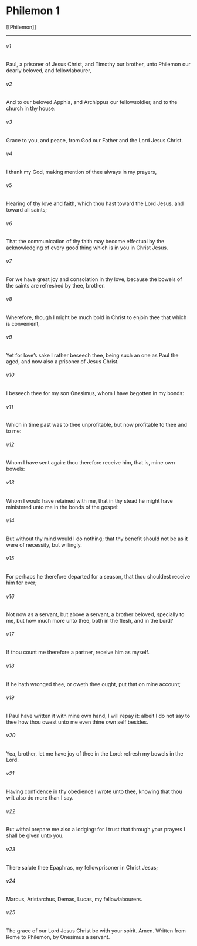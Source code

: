 # Philemon 1

[[Philemon]]
***

###### v1
Paul, a prisoner of Jesus Christ, and Timothy our brother, unto Philemon our dearly beloved, and fellowlabourer,
###### v2
And to our beloved Apphia, and Archippus our fellowsoldier, and to the church in thy house:
###### v3
Grace to you, and peace, from God our Father and the Lord Jesus Christ.
###### v4
I thank my God, making mention of thee always in my prayers,
###### v5
Hearing of thy love and faith, which thou hast toward the Lord Jesus, and toward all saints;
###### v6
That the communication of thy faith may become effectual by the acknowledging of every good thing which is in you in Christ Jesus.
###### v7
For we have great joy and consolation in thy love, because the bowels of the saints are refreshed by thee, brother.
###### v8
Wherefore, though I might be much bold in Christ to enjoin thee that which is convenient,
###### v9
Yet for love’s sake I rather beseech thee, being such an one as Paul the aged, and now also a prisoner of Jesus Christ.
###### v10
I beseech thee for my son Onesimus, whom I have begotten in my bonds:
###### v11
Which in time past was to thee unprofitable, but now profitable to thee and to me:
###### v12
Whom I have sent again: thou therefore receive him, that is, mine own bowels:
###### v13
Whom I would have retained with me, that in thy stead he might have ministered unto me in the bonds of the gospel:
###### v14
But without thy mind would I do nothing; that thy benefit should not be as it were of necessity, but willingly.
###### v15
For perhaps he therefore departed for a season, that thou shouldest receive him for ever;
###### v16
Not now as a servant, but above a servant, a brother beloved, specially to me, but how much more unto thee, both in the flesh, and in the Lord?
###### v17
If thou count me therefore a partner, receive him as myself.
###### v18
If he hath wronged thee, or oweth thee ought, put that on mine account;
###### v19
I Paul have written it with mine own hand, I will repay it: albeit I do not say to thee how thou owest unto me even thine own self besides.
###### v20
Yea, brother, let me have joy of thee in the Lord: refresh my bowels in the Lord.
###### v21
Having confidence in thy obedience I wrote unto thee, knowing that thou wilt also do more than I say.
###### v22
But withal prepare me also a lodging: for I trust that through your prayers I shall be given unto you.
###### v23
There salute thee Epaphras, my fellowprisoner in Christ Jesus;
###### v24
Marcus, Aristarchus, Demas, Lucas, my fellowlabourers.
###### v25
The grace of our Lord Jesus Christ be with your spirit. Amen.  Written from Rome to Philemon, by Onesimus a servant. 
